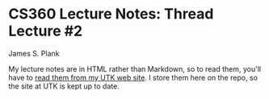 # CS360 Lecture Notes: Thread Lecture #2

James S. Plank

My lecture notes are in HTML rather than Markdown, so to read them,
you'll have to [read them from my UTK web site](http://web.eecs.utk.edu/~plank/plank/classes/cs360/360/notes/Thread2/lecture.html).  I store them here on the repo, so the site at UTK is 
kept up to date.

